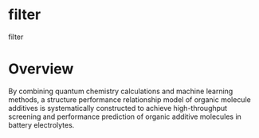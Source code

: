 # filter
filter
# Overview
By combining quantum chemistry calculations and machine learning methods, a structure performance relationship model of organic molecule additives is systematically constructed to achieve high-throughput screening and performance prediction of organic additive molecules in battery electrolytes.
